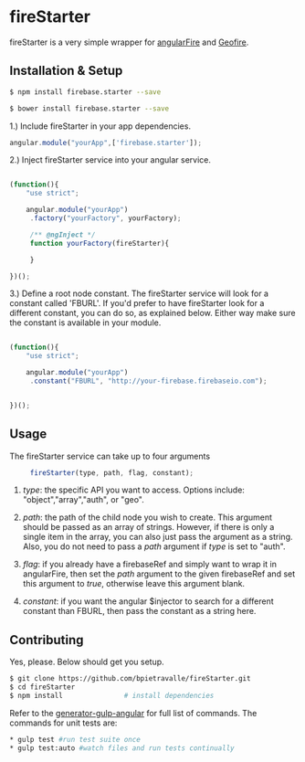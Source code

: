 # fireStarter

fireStarter is a very simple wrapper for [angularFire](https://github.com/firebase/angularfire) and [Geofire](https://github.com/firebase/geofire-js).


## Installation & Setup

```bash
$ npm install firebase.starter --save
```

```bash
$ bower install firebase.starter --save
```

1.) Include fireStarter in your app dependencies.

```javascript
angular.module("yourApp",['firebase.starter']);
```

2.) Inject fireStarter service into your angular service.

```javascript

(function(){
    "use strict";

    angular.module("yourApp")
	 .factory("yourFactory", yourFactory);

	 /** @ngInject */
	 function yourFactory(fireStarter){

	 }

})();
```
3.) Define a root node constant.  The fireStarter service will look for a constant called 'FBURL'.
If you'd prefer to have fireStarter look for a different constant, you can do so, as explained below.
Either way make sure the constant is available in your module.

```javascript

(function(){
    "use strict";

    angular.module("yourApp")
	 .constant("FBURL", "http://your-firebase.firebaseio.com");


})();
```
## Usage

The fireStarter service can take up to four arguments

```javascript
	 fireStarter(type, path, flag, constant);
```
1. _type_: the specific API you want to access. Options include: "object","array","auth", or "geo".

2. _path_: the path of the child node you wish to create.  This argument should be passed as an array
of strings.  However, if there is only a single item in the array, you can also
just pass the argument as a string.  Also, you do not need to pass a _path_ argument if _type_ is set to "auth".

3. _flag_: if you already have a firebaseRef and simply want to wrap it in angularFire, then set the _path_ argument to 
the given firebaseRef and set this argument to _true_, otherwise leave this argument blank.

4. _constant_: if you want the angular $injector to search for a different constant than FBURL, then pass the constant as a string here.


## Contributing

Yes, please.  Below should get you setup.

```bash
$ git clone https://github.com/bpietravalle/fireStarter.git
$ cd fireStarter
$ npm install               # install dependencies
```
Refer to the [generator-gulp-angular](https://github.com/Swiip/generator-gulp-angular) for full list of commands. The commands
for unit tests are:

```bash
* gulp test #run test suite once
* gulp test:auto #watch files and run tests continually
```



